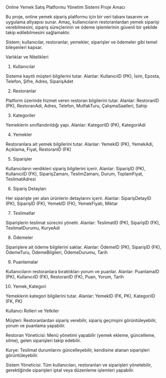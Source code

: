 Online Yemek Satış Platformu Yönetim Sistemi
Proje Amacı

Bu proje, online yemek sipariş platformu için bir veri tabanı tasarımı ve uygulama altyapısı sunar.
Amaç, kullanıcıların restoranlardan yemek siparişi verebilmesini, sipariş süreçlerinin ve ödeme işlemlerinin güvenli bir şekilde takip edilebilmesini sağlamaktır.

Sistem; kullanıcılar, restoranlar, yemekler, siparişler ve ödemeler gibi temel bileşenleri kapsar.

Varlıklar ve Nitelikleri
1. Kullanıcılar

Sisteme kayıtlı müşteri bilgilerini tutar.
Alanlar: KullanıcıID (PK), İsim, Eposta, Telefon, Şifre, Adres, SiparişAdet

2. Restoranlar

Platform üzerinde hizmet veren restoran bilgilerini tutar.
Alanlar: RestoranID (PK), RestoranAdi, Adres, Telefon, MutfakTuru, ÇalışmaSaatleri, Sahip

3. Kategoriler

Yemeklerin sınıflandırıldığı yapı.
Alanlar: KategoriID (PK), KategoriAdi

4. Yemekler

Restoranlara ait yemek bilgilerini tutar.
Alanlar: YemekID (PK), YemekAdi, Açıklama, Fiyat, RestoranID (FK)

5. Siparişler

Kullanıcıların verdikleri sipariş bilgilerini içerir.
Alanlar: SiparişID (PK), KullanıcıID (FK), SiparişZamanı, TeslimZamanı, Durum, ToplamFiyat, TeslimatAdresi

6. Sipariş Detayları

Her siparişte yer alan ürünlerin detaylarını içerir.
Alanlar: SiparişDetayID (PK), SiparişID (FK), YemekID (FK), YemekFiyatı, Miktar

7. Teslimatlar

Siparişlerin teslimat sürecini yönetir.
Alanlar: TeslimatID (PK), SiparişID (FK), TeslimatDurumu, KuryeAdi

8. Ödemeler

Siparişlere ait ödeme bilgilerini saklar.
Alanlar: ÖdemeID (PK), SiparişID (FK), ÖdemeTuru, ÖdemeBilgileri, ÖdemeDurumu, Tarih

9. Puanlamalar

Kullanıcıların restoranlara bıraktıkları yorum ve puanlar.
Alanlar: PuanlamaID (PK), KullanıcıID (FK), RestoranID (FK), Puan, Yorum, Tarih

10. Yemek_Kategori

Yemeklerin kategori bilgilerini tutar.
Alanlar: YemekID (FK, PK), KategoriID (FK, PK)

Kullanıcı Rolleri ve Yetkiler

Müşteri: Restoranlardan sipariş verebilir, sipariş geçmişini görüntüleyebilir, yorum ve puanlama yapabilir.

Restoran Yöneticisi: Menü yönetimi yapabilir (yemek ekleme, güncelleme, silme), gelen siparişleri takip edebilir.

Kurye: Teslimat durumlarını güncelleyebilir, kendisine atanan siparişleri görüntüleyebilir.

Sistem Yöneticisi: Tüm kullanıcıları, restoranları ve siparişleri yönetebilir, gerektiğinde siparişleri iptal veya düzenleme işlemleri yapabilir.
